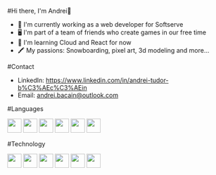 #Hi there, I'm Andrei👋

- 💼  I'm currently working as a web developer for Softserve
- 🖥️  I'm part of a team of friends who create games in our free time
- 🔭  I'm learning Cloud and React for now
- 🖍️  My passions: Snowboarding, pixel art, 3d modeling and more...

#Contact
- LinkedIn: https://www.linkedin.com/in/andrei-tudor-b%C3%AEc%C3%AEin
- Email: andrei.bacain@outlook.com

#Languages 

<img src="https://github.com/SleepBeary/SleepBeary/assets/89601695/4ac5d73c-2181-42ca-88f5-509cc462354a" width="32" height="32">
<img src="https://github.com/SleepBeary/SleepBeary/assets/89601695/58b06894-3dfb-4b7a-9e8b-75f031640490" width="32" height="32">
<img src="https://github.com/SleepBeary/SleepBeary/assets/89601695/b29254df-e82c-4b67-a8b7-71f149b19585" width="32" height="32">
<img src="https://github.com/SleepBeary/SleepBeary/assets/89601695/913c3729-f33f-4bd3-87b3-e776e8b62c7d" width="32" height="32">
<img src="https://github.com/SleepBeary/SleepBeary/assets/89601695/1a4798b8-db33-41e8-9d45-aadfb8a40eb2" width="32" height="32">
<img src="https://github.com/SleepBeary/SleepBeary/assets/89601695/4e522221-1232-41c7-a0fd-da71b8c1a281" width="32" height="32">

#Technology

<img src="https://github.com/SleepBeary/SleepBeary/assets/89601695/76e4e758-8f64-4c1b-a5a9-f264b5bb1a05" width="32" height="32">
<img src="https://github.com/SleepBeary/SleepBeary/assets/89601695/9156c927-4b81-4724-8b72-36bcbaea2e0d" width="32" height="32">
<img src="https://github.com/SleepBeary/SleepBeary/assets/89601695/6597e519-8265-474b-8957-484960d4af0a" width="32" height="32">
<img src="https://github.com/SleepBeary/SleepBeary/assets/89601695/7b414a88-5a58-4eae-9b8f-07d585d98e4e" width="32" height="32">
<img src="https://github.com/SleepBeary/SleepBeary/assets/89601695/c88cb94e-679c-4bad-aeae-b26f8148d4e1" width="32" height="32">
<img src="https://github.com/SleepBeary/SleepBeary/assets/89601695/1bd4ff0a-c35d-4e88-9bf5-773bcafa604b" width="32" height="32">
